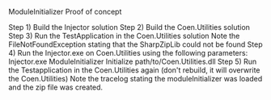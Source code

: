 ModuleInitializer Proof of concept

Step 1) Build the Injector solution
Step 2) Build the Coen.Utilities solution
Step 3) Run the TestApplication in the Coen.Utilities solution
		Note the FileNotFoundException stating that the SharpZipLib could not be found
Step 4) Run the Injector.exe on Coen.Utilities using the following parameters:
		Injector.exe ModuleInitializer Initialize path/to/Coen.Utilities.dll
Step 5) Run the Testapplication in the Coen.Utilities again (don't rebuild, it will overwrite the Coen.Utilities)
		Note the tracelog stating the moduleInitializer was loaded and the zip file was created.